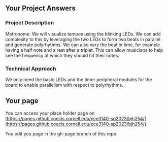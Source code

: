 ## Your Project Answers

### Project Description

Metronome. We will visualize tempos using the blinking LEDs. We can add complexity to this by leveraging the two LEDs to form two beats in parallel and generate polyrhythms. We can also vary the beat in time, for example having a half note and a rest after a triplet. This can allow musicians to help see the frequency at which they should hit their notes.
### Technical Approach

We only need the basic LEDs and the timer peripheral modules for the board to enable parallelism with respect to polyrhythms.
## Your page
You can access your place holder page on [https://pages.github.coecis.cornell.edu/ece3140-sp2023/bjh254/](https://pages.github.coecis.cornell.edu/ece3140-sp2023/bjh254/).

You edit you page in the gh-page branch of this repo.